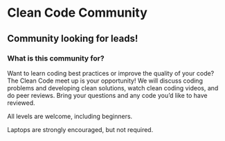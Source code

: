 # Clean Code Community


## Community looking for leads! 

### What is this community for? 
Want to learn coding best practices or improve the quality of your code? The Clean Code meet up is your opportunity! We will discuss coding problems and developing clean solutions, watch clean coding videos, and do peer reviews. Bring your questions and any code you’d like to have reviewed. 

All levels are welcome, including beginners. 

Laptops are strongly encouraged, but not required.



